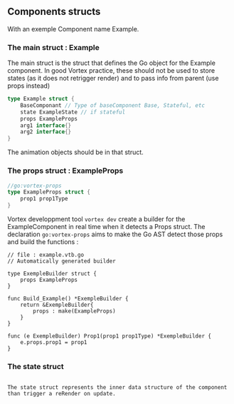 ## Components structs

With an exemple Component name Example.

### The main struct : Example

The main struct is the struct that defines the Go object for the Example component. In good Vortex practice, these should not be used to store states (as it does not retrigger render) and to pass info from parent (use props instead)

```Go
type Example struct {
    BaseComponant // Type of baseComponent Base, Stateful, etc
    state ExampleState // if stateful
    props ExampleProps
    arg1 interface{}
    arg2 interface{}
}
```

The animation objects should be in that struct.

### The props struct : ExampleProps

```Go
//go:vortex-props
type ExampleProps struct {
    prop1 prop1Type
}
```

Vortex developpment tool `vortex dev` create a builder for the ExampleComponent in real time when it detects a Props struct. The declaration `go:vortex-props` aims to make the Go AST detect those props and build the functions :

```
// file : example.vtb.go
// Automatically generated builder

type ExempleBuilder struct {
    props ExampleProps
}

func Build_Example() *ExempleBuilder {
    return &ExempleBuilder{
        props : make(ExampleProps)
    }
}

func (e ExempleBuilder) Prop1(prop1 prop1Type) *ExempleBuilder {
    e.props.prop1 = prop1
}
```

### The state struct

```

The state struct represents the inner data structure of the component than trigger a reRender on update.

```

